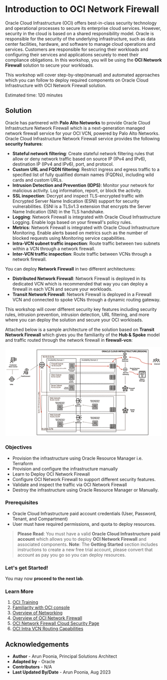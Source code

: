 # Introduction to OCI Network Firewall

Oracle Cloud Infrastructure (OCI) offers best-in-class security technology and operational processes to secure its enterprise cloud services. However, security in the cloud is based on a shared responsibility model. Oracle is responsible for the security of the underlying infrastructure, such as data center facilities, hardware, and software to manage cloud operations and services. Customers are responsible for securing their workloads and configuring their services and applications securely to meet their compliance obligations. In this workshop, you will be using the **OCI Network Firewall** solution to secure your workloads.

This workshop will cover step-by-step(manual) and automated approaches which you can follow to deploy required components on Oracle Cloud Infrastructure with OCI Network Firewall solution.

Estimated time: 120 minutes

## Solution

Oracle has partnered with **Palo Alto Networks** to provide Oracle Cloud Infrastructure Network Firewall which is a next-generation managed network firewall service for your OCI VCN, powered by Palo Alto Networks. Oracle Cloud Infrastructure Network Firewall service provides the following **security features**:

- **Stateful network filtering**: Create stateful network filtering rules that allow or deny network traffic based on source IP (IPv4 and IPv6), destination IP (IPv4 and IPv6), port, and protocol.
- **Custom URL and FQDN filtering**: Restrict ingress and egress traffic to a specified list of fully qualified domain names (FQDNs), including wild cards and custom URLs.
- **Intrusion Detection and Prevention (IDPS)**: Monitor your network for malicious activity. Log information, report, or block the activity.
- **SSL inspection**: Decrypt and inspect TLS-encrypted traffic with Encrypted Server Name Indication (ESNI) support for security vulnerabilities. ESNI is a TLSv1.3 extension that encrypts the Server Name Indication (SNI) in the TLS handshake.
- **Logging**: Network Firewall is integrated with Oracle Cloud Infrastructure Logging. Enable logs based on your firewall's policy rules.
- **Metrics**: Network Firewall is integrated with Oracle Cloud Infrastructure Monitoring. Enable alerts based on metrics such as the number of blocked requests using Monitoring service capabilities.
- **Intra-VCN subnet traffic inspection**: Route traffic between two subnets within a VCN through a network firewall.
- **Inter-VCN traffic inspection**: Route traffic between VCNs through a network firewall.

You can deploy **Network Firewall** in two different architectures:
- **Distributed Network Firewall**: Network Firewall is deployed in its dedicated VCN which is recommended that way you can deploy a firewall in each VCN and secure your workloads.
- **Transit Network Firewall**: Network Firewall is deployed in a Firewall VCN and connected to spoke VCNs through a dynamic routing gateway.

This workshop will cover different security key features including security rules, intrusion prevention, intrusion detection, URL filtering, and more where you can deploy the solution and secure your OCI workloads.

Attached below is a sample architecture of the solution based on **Transit Network Firewall** which gives you the familiarity of the **Hub & Spoke** model and traffic routed through the network firewall in **firewall-vcn**:

   ![OCI Network Firewall Workshop Topology Architecture](../common/images/arch.png " ")

### Objectives

   - Provision the infrastructure using Oracle Resource Manager i.e. Terraform
   - Provision and configure the infrastructure manually 
   - Learn to Deploy OCI Network Firewall 
   - Configure OCI Network Firewall to support different security features. 
   - Validate and inspect the traffic via OCI Network Firewall
   - Destroy the infrastructure using Oracle Resource Manager or Manually.

### Prerequisites

   - Oracle Cloud Infrastructure paid account credentials (User, Password, Tenant, and Compartment)
   - User must have required permissions, and quota to deploy resources.

   > **Please Read**: You must have a valid **Oracle Cloud Infrastructure paid account** which allows you to deploy **OCI Network Firewall** and associated components. 
   > **Note**: The **Getting Started** section includes instructions to create a new free trial account, please convert that account as pay you go so you can deploy resources.

### Let's get Started!

You may now **proceed to the next lab**.

### Learn More

1. [OCI Training](https://www.oracle.com/cloud/iaas/training/)
2. [Familiarity with OCI console](https://docs.us-phoenix-1.oraclecloud.com/Content/GSG/Concepts/console.htm)
3. [Overview of Networking](https://docs.us-phoenix-1.oraclecloud.com/Content/Network/Concepts/overview.htm)
4. [Overview of OCI Network Firewall](https://docs.oracle.com/en-us/iaas/Content/network-firewall/overview.htm)
5. [OCI Network Firewall Cloud Security Page](https://www.oracle.com/security/cloud-security/network-firewall/)
6. [OCI Intra VCN Routing Capabilities](https://docs.oracle.com/en-us/iaas/Content/Network/Tasks/managingroutetables.htm)

## Acknowledgements

- **Author** - Arun Poonia, Principal Solutions Architect
- **Adapted by** - Oracle
- **Contributors** - N/A
- **Last Updated By/Date** - Arun Poonia, Aug 2023